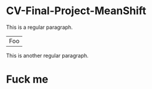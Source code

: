 # CV-Final-Project-MeanShift
This is a regular paragraph.

<table>
    <tr>
        <td>Foo</td>
    </tr>
</table>

This is another regular paragraph.
# Fuck me
